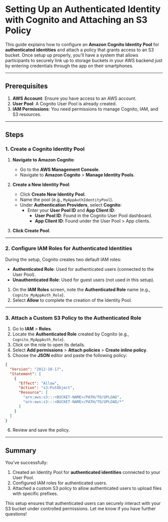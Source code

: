 # Setting Up an Authenticated Identity with Cognito and Attaching an S3 Policy

This guide explains how to configure an **Amazon Cognito Identity Pool** for **authenticated identities** and attach a policy that grants access to an S3 bucket. Once setup up properly, you'll have a system that allows participants to securely link up to storage buckets in your AWS backend just by entering credentials through the app on their smartphones.

---

## Prerequisites
1. **AWS Account**: Ensure you have access to an AWS account.
2. **User Pool**: A Cognito User Pool is already created.
3. **IAM Permissions**: You need permissions to manage Cognito, IAM, and S3 resources.

---

## Steps

### 1. **Create a Cognito Identity Pool**
1. **Navigate to Amazon Cognito**:
    - Go to the **AWS Management Console**.
    - Navigate to **Amazon Cognito** > **Manage Identity Pools**.

2. **Create a New Identity Pool**:
    - Click **Create New Identity Pool**.
    - Name the pool (e.g., `MyAppAuthIdentityPool`).
    - Under **Authentication Providers**, select **Cognito**:
        - Enter your **User Pool ID** and **App Client ID**:
            - **User Pool ID**: Found in the Cognito User Pool dashboard.
            - **App Client ID**: Found under the User Pool > App clients.

3. **Click Create Pool**.

---

### 2. **Configure IAM Roles for Authenticated Identities**
During the setup, Cognito creates two default IAM roles:
- **Authenticated Role**: Used for authenticated users (connected to the User Pool).
- **Unauthenticated Role**: Used for guest users (not used in this setup).

1. On the **IAM Roles** screen, note the **Authenticated Role** name (e.g., `Cognito_MyAppAuth_Role`).
2. Select **Allow** to complete the creation of the Identity Pool.

---

### 3. **Attach a Custom S3 Policy to the Authenticated Role**
1. Go to **IAM** > **Roles**.
2. Locate the **Authenticated Role** created by Cognito (e.g., `Cognito_MyAppAuth_Role`).
3. Click on the role to open its details.
4. Select **Add permissions** > **Attach policies** > **Create inline policy**.
5. Choose the **JSON** editor and paste the following policy:

```json
{
  "Version": "2012-10-17",
  "Statement": [
    {
      "Effect": "Allow",
      "Action": "s3:PutObject",
      "Resource": [
        "arn:aws:s3:::<BUCKET-NAME>/PATH/TO/UPLOAD",
        "arn:aws:s3:::<BUCKET-NAME>/PATH/TO/UPLOAD/*"
      ]
    }
  ]
}
```

6. Review and save the policy.

---

## Summary
You’ve successfully:
1. Created an Identity Pool for **authenticated identities** connected to your User Pool.
2. Configured IAM roles for authenticated users.
3. Attached a custom S3 policy to allow authenticated users to upload files with specific prefixes.

This setup ensures that authenticated users can securely interact with your S3 bucket under controlled permissions. Let me know if you have further questions!
